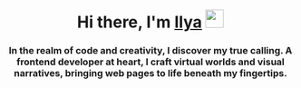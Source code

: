 <h1 align="center">Hi there, I'm <a href="https://t.me/chepe1ove" target="_blank">Ilya</a> 
<img src="https://github.com/blackcater/blackcater/raw/main/images/Hi.gif" height="32"/></h1>
<h3 align="center">In the realm of code and creativity, I discover my true calling. A frontend developer at heart, I craft virtual worlds and visual narratives, bringing web pages to life beneath my fingertips.</h3>

